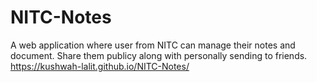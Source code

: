 # NITC-Notes
A web application where user from NITC can manage their notes and document. Share them publicy along with personally sending to friends.
https://kushwah-lalit.github.io/NITC-Notes/
